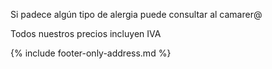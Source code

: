 Si padece algún tipo de alergia puede consultar al camarer@


Todos nuestros precios incluyen IVA


{% include footer-only-address.md %}
